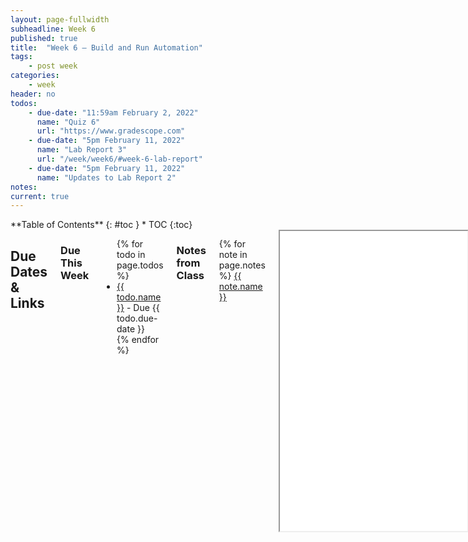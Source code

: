 ```yaml
---
layout: page-fullwidth
subheadline: Week 6
published: true
title:  "Week 6 – Build and Run Automation"
tags:
    - post week
categories:
    - week
header: no
todos:
    - due-date: "11:59am February 2, 2022"
      name: "Quiz 6"
      url: "https://www.gradescope.com"
    - due-date: "5pm February 11, 2022"
      name: "Lab Report 3"
      url: "/week/week6/#week-6-lab-report"
    - due-date: "5pm February 11, 2022"
      name: "Updates to Lab Report 2"
notes:
current: true
---
```


<div class="row">
<div class="medium-4 medium-push-8 columns" markdown="1">
<div class="panel radius fixed-toc"  data-options="sticky_on:large" markdown="1">
**Table of Contents**
{: #toc }
*  TOC
{:toc}
</div>
</div><!-- /.medium-4.columns -->

<div class="medium-8 medium-pull-4 columns" markdown="1">

## Due Dates & Links

### Due This Week

<ul>
{% for todo in page.todos %}
<li><a href="{{ todo.url }}">{{ todo.name }}</a> - Due {{ todo.due-date }}</li>
{% endfor %}
</ul>

### Notes from Class

{% for note in page.notes %}
<a href="{{ note.url }}">{{ note.name }}</a>
<iframe src="{{ note.url }}/preview" width="640" height="480" allow="autoplay"></iframe>
{% endfor %}

## Lab Tasks

**Most of these instructions are Mac/Linux only; run on ieng6 if you have a
windows machine.**

As usual, this will be in some flux until the lab time on Wednesday, but you can
use it to look ahead and think about what you'll need to do.

The lab report task will be posted Monday evening and will be firm once posted,
so you can get started on it before Wednesday!

### Setup

Have a member of your group clone a fresh copy of `markdown-parse` that reflects
the work you've done so far as a group. Once they have the fresh copy and have
opened it in VScode:

- Start a timer
- Have them run the tests
- Have them run `MarkdownParse` from the command-line with `test-file.md` as input
- Stop the timer

How long did it take to do this? Where did they look up the necessary commands?
Did they make any typos or small mistakes? Were the commands in their command
history?

### Makefile

Create a `makefile` for your fork of `markdown-parse`. Your `makefile` should have a
target, `test`, that:

- Rebuilds the `.class` files using `javac` if the corresponding `.java` file
has updated
- Runs the tests after rebuilding the necessary `.class` files

Create any other targets you need for this; refer to the notes from class on
Monday to help.

**Write in notes**: Show what the makefile does for `make test`:

- When you have _no_ `.class` files in the directory (delete them if necessary)
- When you have both of the `.class` files present, then make a change to
`MarkdownParse.java`, save, and run. How many commands run, and why? Justify why
each is necessary.
- When you have both of the `.class` files present, then make a change to
`MarkdownParseTest.java`, save, and run. How many commands run, and why? Justify
why each is necessary.

**Write down in notes**: Add the makefile in a commit, push it, and note a link
to the commit in your notes.

**Write down in notes**: Then, change the Github Action on your repository to
just use `make test` instead of running multiple commands. Take a screenshot of
the action succeeding while using `make test` and link to the action's output.

### Bash Scripting

Create a file called `mdparse` in the current directory.

In it, add this text:

```
java -cp lib/junit-4.13.2.jar:lib/hamcrest-core-1.3.jar:. MarkdownParse $1
```

Then, from the command line, run:

```
bash mdparse test-file.md
```

then run

```
bash mdparse test-file2.md
```

**Write down in notes**: What does the `$1` mean? If you're struggling to define
this, add the line `echo $1` to `mdparse` and re-run it. What do you see?

A project will often define one or more scripts for command-line programs to
avoid having to type out, or deal with, a long classpath or other configuration.

Note that this is _distinct_ from the `makefile` for a good reason – it's not
nearly so easy to pass a command-line argument to a `makefile`, and they are
indeed not built for that purpose.

**Write down in notes:** Commit and push `mdparse` to the repository, and note
*the commit link in your notes document so everyone can find it later.

### Improvement

Have a member of your group clone a fresh copy of `markdown-parse` that reflects
the work you've done so far as a group and includes the `makefile` and
`mdparse`. Once they have the fresh copy and have opened it in VScode:

- Start a timer
- Have them run the tests (use your `makefile`!)
- Have them run `MarkdownParse` from the command-line with `test-file.md` as input (use your `mdparse` bash script!)
- Stop the timer

How long did it take to do this? Where did they look up the necessary commands?
Did they make any typos or small mistakes? Were the commands in their command
history?

### What an Autograder Does

Autograders are often built out of a combination of test files, makefiles, and
(bash) scripts.

Imagine that `markdown-parse` was a class assignment, and you were the tutor
designing an automatic grader for it. You get this grading repository from the
last quarter's staff:

[https://github.com/ucsd-cse15l-w22/grade-markdown-parse](https://github.com/ucsd-cse15l-w22/grade-markdown-parse)

Clone `grade-markdown-parse` and try running the provided `grade.sh` script on
your team's `markdown-parse` repository (it takes a git repo URL as a
command-line argument).

**Write down in notes** What does `grade.sh` do? What questions do you have
about it?

A typical setup for autograders on e.g. Gradescope is that a script like this
one runs, and students are shown the output of that script (there's some extra
work that goes into turning the output into points for Gradescope, but let's
focus on the output for now.)

Think about:

- What gets printed out for the student? What if there is a compile error? What
about a failed test?
- Does `grade.sh` you rely on the `makefile` in the student directory? Should you?
- What if the student's repository is missing a file? Can you improve the error message in that case?
- What if the student's repository is missing the `lib` directory? Can/should you make that work?
- What kind of output might be discouraging or unhelpful to the student?
- What kind of output might encourage the student to write more of their own tests?

Remember: You can use all the commands you're familiar with, like `cd`, `git`,
`make`, `cp`, and so on, in bash scripts. You can also use `if` statements from
class, and feel free to Google! Some useful (or not!) searches might be:

- “check if file exists bash”
- “how to copy whole directory”
- “how to make new directory bash”

**Write down in notes**: Discuss if this made you learn anything about how
autograders might be running on your code in classes like CSE 8B, 11, and 12!

**Write down in notes**: What new `bash` commands or techniques did you learn, if any?

**Write down in notes**: Make sure to save your changes (if any) that you made to `grade.sh`!


## Week 6 Lab Report

Choose one of the Group Choice Options (1-3) from [week
5](https://ucsd-cse15l-w22.github.io/week/week5/#group-choice-1-streamline-ssh-configuration).
Complete it for yourself (if you haven't already), and take the relevant
screenshots listed below for your choice. Create a post with a few sentences of
description about each. Do this for only **one** of these options for your lab
report.

Create it in a new file called `lab-report-3-week-6` so that it gets a new page
on your site, and add a link to the page to the index of your site. You will
submit it to Gradescope as usual as a few links.

- [Streamlining ssh Configuration](https://ucsd-cse15l-w22.github.io/week/week5/#group-choice-1-streamline-ssh-configuration)
  - Show your `.ssh/config` file, and how you edited it (with VScode, another
  program, etc)
  - Show the `ssh` command logging you into your account using just the alias
  you chose.
  - Show an `scp` command copying a file to your account using just the alias
  you chose.
- [Setup Github Access from ieng6](https://ucsd-cse15l-w22.github.io/week/week5/#group-choice-2-set-up-github-access-from-ieng6)
  - Show where the public key you made is stored on Github and in your user
  account (screenshot)
  - Show where the private key you made is stored on your user account (but not
  its contents) as a screenshot
  - Show running `git` commands to commit and push a change to Github while
  logged into your ieng6 account
  - Show a link for the resulting commit
- [Copy whole directories with `scp -r`](https://ucsd-cse15l-w22.github.io/week/week5/#group-choice-3-copy-whole-directories-with-scp--r)
  - Show copying your whole markdown-parse directory to your ieng6 account
  - Show logging into your ieng6 account after doing this and compiling and
  running the tests for your repository
  - Show (like in the [last step of the first lab](https://ucsd-cse15l-w22.github.io/week/week1/#part-7-making-remote-running-even-more-pleasant)) combining `scp`, `;`,
  and `ssh` to copy the whole directory and run the tests in one line.

It's fine if you've done more than one of these, and, for example the alias from
your ssh setup shows up in the third step when copying. Make it clear which one
you've chosen.
